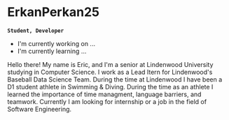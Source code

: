 # ErkanPerkan25

**`Student, Developer`**

- I'm currently working on ...
- I'm currently learning ...

Hello there! My name is Eric, and I'm a senior at Lindenwood University studying in Computer Science.
I work as a Lead Itern for Lindenwood's Baseball Data Science Team. During the time at Lindenwood I have 
been a D1 student athlete in Swimming & Diving. During the time as an athlete I learned the importance of
time managment, language barriers, and teamwork. Currently I am looking for internship or a job in the field of Software Engineering.
